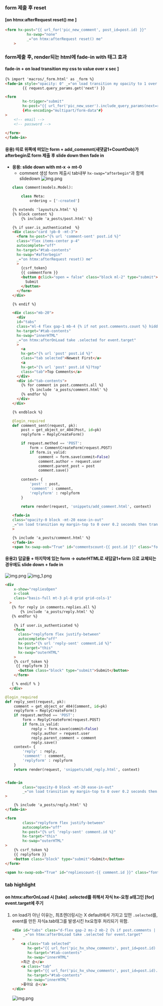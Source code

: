 ### form 제출 후 reset 
#### [on htmx:afterRequest reset() me ] 

```html
<form hx-post="{{ url_for('pic_new_comment', post_id=post.id) }}"
          hx-swap="none"
          _="on htmx:afterRequest reset() me"
    >
```


### form제출 후, render되는 html에 fade-in with 태그 효과 
#### fade-in + on load transition my css to value over x sec ]
```html
{% import 'macros/_form.html' as _form %}
<fade-in style="opacity: 0" _="on load transition my opacity to 1 over 0.2 seconds">
        {{ request.query_params.get('next') }}

<form
        hx-trigger="submit"
        hx-post="{{ url_for('pic_new_user').include_query_params(next=request.query_params.get('next', '')) }}"
        {#hx-encoding="multipart/form-data"#}
>
    <!-- email -->
    <!-- password -->
    
</form>
</fade-in>
```

#### 응용) 따로 위쪽에 떠있는 form + add_comemnt(새댓글1+CountOob)가 afterbegin로 form 제출 후 slide down then fade in
- **응용: slide down with mt-x -> mt-0**
    - comment 생성 form 제출시 tab내부 `hx-swap="afterbegin"`과 함께 slidedown
    ![img.png](../images/199.png)
    ```python
    class Comment(models.Model):
    
        class Meta:
            ordering = ['-created']
    
    ```
    ```html
    {% extends 'layouts/a.html' %} 
    {% block content %}
        {% include 'a_posts/post.html' %}
    
    {% if user.is_authenticated  %}
    <div class="card !pb-0 -mt-3">
      <form hx-post="{% url 'comment-sent' post.id %}" 
      class="flex items-center p-4" 
      autocomplete="off"
      hx-target="#tab-contents" 
      hx-swap="#afterbegin"
      _="on htmx:afterRequest reset() me"
      >
        {csrf_token} 
        {{ commentform }}
        <button @click="open = false" class="block ml-2" type="submit">
          Submit
        </button>
      </form>
    </div>
    
    {% endif %}
    
    <div class="mb-20">
      <div 
      id="tabs" 
      class="ml-4 flex gap-1 mb-4 {% if not post.comments.count %} hidden {% endif %}"
      hx-target="#tab-contents"
      hx-swap="innerHTML"
      _="on htmx:afterOnLoad take .selected for event.target"
      >
        <a 
        hx-get="{% url 'post' post.id %}"
        class="tab selected">Newest First</a>
        <a 
        hx-get="{% url 'post' post.id %}?top"
        class="tab">Top Comments</a>
      </div>
      <div id="tab-contents">
        {% for comment in post.comments.all %} 
            {% include 'a_posts/comment.html' %}
        {% endfor %}
      </div>
    </div>
    
    {% endblock %}
    
    ```
    ```python
    @login_required
    def comment_sent(request, pk):
        post = get_object_or_404(Post, id=pk)
        replyform = ReplyCreateForm()
    
        if request.method == 'POST':
            form = CommentCreateForm(request.POST)
            if form.is_valid:
                comment = form.save(commit=False)
                comment.author = request.user
                comment.parent_post = post
                comment.save()
                
        context= {
            'post' : post, 
            'comment' : comment,
            'replyform' : replyform
        }    
                
        return render(request, 'snippets/add_comment.html', context)
    ```
    ```html
    <fade-in 
    class="opacity-0 block -mt-20 ease-in-out" 
    _="on load transition my margin-top to 0 over 0.2 seconds then transition my opacity to 1 over 0.4 seconds"
    >
    
    {% include 'a_posts/comment.html' %}
    </fade-in>
    <span hx-swap-oob="True" id="commentscount-{{ post.id }}" class="font-light text-gray-500 ml-1">{{ post.comments.count }}</span>
    
    ```
  
#### 응용2) 답글들 + 마지막에 있는 form -> outerHTML로 새답글1+form 으로 교체되는 경우에도 slide down + fade in

![img.png](../images/200.png)
![img_1.png](../images/201.png)
```html
<div
    x-show="repliesOpen"
    x-cloak
    class="basis-full mt-3 pl-8 grid grid-cols-1"
  >
   {% for reply in comments.replies.all %}
       {% include 'a_posts/reply.html' %}
   {% endfor %}
   
    {% if user.is_authenticated %}
    <form
      class="replyform flex justify-between"
      autocomplete="off"
      hx-post="{% url 'reply-sent' comment.id %}"
      hx-target="this"
      hx-swap="outerHTML" 
    >
    {% csrf_token %}
     {{ replyform }}
      <button class="block" type="submit">Submit</button>
    </form>

   { % endif % }
  </div>
```
```python
@login_required
def reply_sent(request, pk):
    comment = get_object_or_404(Comment, id=pk)
    replyform = ReplyCreateForm()
    if request.method == 'POST':
        form = ReplyCreateForm(request.POST)
        if form.is_valid:
            reply = form.save(commit=False)
            reply.author = request.user
            reply.parent_comment = comment
            reply.save()
    context= {
        'reply' : reply,
        'comment' : comment,
        'replyform' : replyform
    }      
    return render(request, 'snippets/add_reply.html', context)
```
```html

<fade-in
        class="opacity-0 block -mt-20 ease-in-out"
        _="on load transition my margin-top to 0 over 0.2 seconds then transition my opacity to 1 over 0.4 seconds"
>

    {% include 'a_posts/reply.html' %}
</fade-in>

<form
        class="replyform flex justify-between"
        autocomplete="off"
        hx-post="{% url 'reply-sent' comment.id %}"
        hx-target="this"
        hx-swap="outerHTML"
>
    {% csrf_token %}
    {{ replyform }}
    <button class="block" type="submit">Submit</button>
</form>

<span hx-swap-oob="True" id="repliescount-{{ comment.id }}" class="font-light text-gray-500 ml-1">{{ comment.replies.count }}</span>

```


### tab highlight
#### on htmx:afterOnLoad 시 [take] .selected를 취해서 자식 hx-요청 a태그인 [for] event.target에 주기
1. on load가 아닌 이유는, 최초렌더링시는 X default에서 가지고 있떤 `.selected`를, event를 만든 자식a.tab태그를 발생시킨 hx요청후 처리되기 위함.
    ```html
    <div id="tabs" class="d-flex gap-2 ms-2 mb-2 {% if post.comments | length == 0 %}visually-hidden{% endif %}"
         _="on htmx:afterOnLoad take .selected for event.target"
    >
        <a class="tab selected"
           hx-get="{{ url_for('pic_hx_show_comments', post_id=post.id) }}"
           hx-target="#tab-contents"
           hx-swap="innerHTML"
        >최근 순</a>
        <a class="tab"
           hx-get="{{ url_for('pic_hx_show_comments', post_id=post.id).include_query_params(sort='like') }}"
           hx-target="#tab-contents"
           hx-swap="innerHTML"
        >좋아요 순</a>
    </div>
    ```
    ![img.png](../images/212.png)